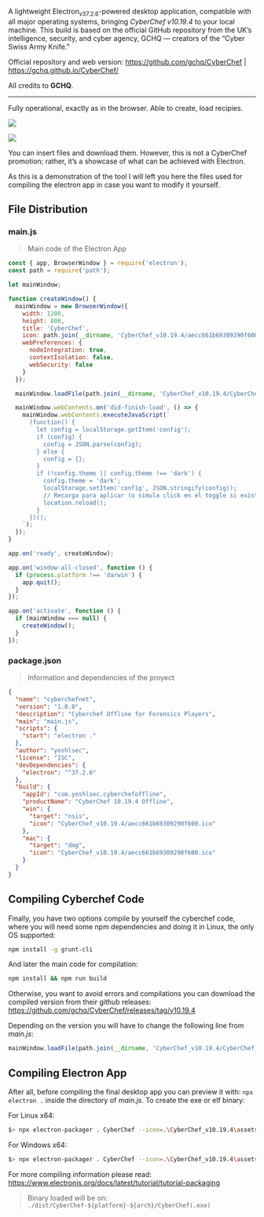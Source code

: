 A lightweight Electron$_{v37.2.6}$-powered desktop application, compatible with all major operating systems, bringing *CyberChef v10.19.4* to your local machine.
This build is based on the official GitHub repository from the UK’s intelligence, security, and cyber agency, GCHQ — creators of the “Cyber Swiss Army Knife.”

Official repository and web version: https://github.com/gchq/CyberChef | https://gchq.github.io/CyberChef/

All credits to **GCHQ**.

<hr>

Fully operational, exactly as in the browser. Able to create, load recipies.

![](Pasted_image_20250811173138.png)

![](Pasted_image_20250811173050.png)

You can insert files and download them. However, this is not a CyberChef promotion; rather, it’s a showcase of what can be achieved with Electron.

As this is a demonstration of the tool I will left you here the files used for compiling the electron app in case you want to modify it yourself.

## File Distribution
### main.js
> Main code of the Electron App

```javascript
const { app, BrowserWindow } = require('electron');
const path = require('path');

let mainWindow;

function createWindow() {
  mainWindow = new BrowserWindow({
    width: 1200,
    height: 800,
    title: 'CyberChef',
    icon: path.join(__dirname, 'CyberChef_v10.19.4/aecc661b69309290f600.ico'),
    webPreferences: {
      nodeIntegration: true,
      contextIsolation: false,
      webSecurity: false
    }
  });

  mainWindow.loadFile(path.join(__dirname, 'CyberChef_v10.19.4/CyberChef_v10.19.4.html'));

  mainWindow.webContents.on('did-finish-load', () => {
    mainWindow.webContents.executeJavaScript(`
      (function() {
        let config = localStorage.getItem('config');
        if (config) {
          config = JSON.parse(config);
        } else {
          config = {};
        }
        if (!config.theme || config.theme !== 'dark') {
          config.theme = 'dark';
          localStorage.setItem('config', JSON.stringify(config));
          // Recarga para aplicar (o simula click en el toggle si existe)
          location.reload();
        }
      })();
    `);
  });
}

app.on('ready', createWindow);

app.on('window-all-closed', function () {
  if (process.platform !== 'darwin') {
    app.quit();
  }
});

app.on('activate', function () {
  if (mainWindow === null) {
    createWindow();
  }
});
```

### package.json
> Information and dependencies of the proyect

```json
{
  "name": "cyberchefnet",
  "version": "1.0.0",
  "description": "Cyberchef Offline for Forensics Players",
  "main": "main.js",
  "scripts": {
    "start": "electron ."
  },
  "author": "yoshlsec",
  "license": "ISC",
  "devDependencies": {
    "electron": "^37.2.6"
  },
  "build": {
    "appId": "com.yoshlsec.cyberchefoffline",
    "productName": "CyberChef 10.19.4 Offline",
    "win": {
      "target": "nsis",
      "icon": "CyberChef_v10.19.4/aecc661b69309290f600.ico"
    },
    "mac": {
      "target": "dmg",
      "icon": "CyberChef_v10.19.4/aecc661b69309290f600.ico"
    }
  }
}
```

## Compiling Cyberchef Code

Finally, you have two options compile by yourself the cyberchef code, where you will need some npm dependencies and doing it in Linux, the only OS supported:

```bash
npm install -g grunt-cli
```

And later the main code for compilation:

```bash
npm install && npm run build
```

Otherwise, you want to avoid errors and compilations you can download the compiled version from their github releases: https://github.com/gchq/CyberChef/releases/tag/v10.19.4

Depending on the version you will have to change the following line from *main.js*:

```javascript
mainWindow.loadFile(path.join(__dirname, 'CyberChef_v10.19.4/CyberChef_v10.19.4.html'));
```

## Compiling Electron App

After all, before compiling the final desktop app you can preview it with: `npx electron .` inside the directory of *main.js*. To create the exe or elf binary:

For Linux x64:
```bash
$> npx electron-packager . CyberChef --icon=.\CyberChef_v10.19.4\assets\aecc661b69309290f600.ico --platform=linux --arch=x64 --out=distLinux --overwrite
```

For Windows x64:
```bash
$> npx electron-packager . CyberChef --icon=.\CyberChef_v10.19.4\assets\aecc661b69309290f600.ico --platform=win32 --arch=x64 --out=distWindows --overwrite
```

For more compiling information please read: https://www.electronjs.org/docs/latest/tutorial/tutorial-packaging

> Binary loaded will be on: `./dist/CyberChef-${platform}-${arch}/CyberChef(.exe)`